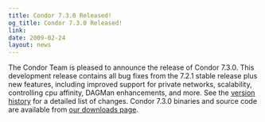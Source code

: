 ```yaml
---
title: Condor 7.3.0 Released!
og_title: Condor 7.3.0 Released!
link: 
date: 2009-02-24
layout: news
---
```


The Condor Team is pleased to announce the release of Condor 7.3.0. This development release contains all bug fixes from the 7.2.1 stable release plus new features, including improved support for private networks, scalability, controlling cpu affinity, DAGMan enhancements, and more.  See the <a href="manual/latest-dev/9_Version_History.html">version history</a> for a detailed list of changes. Condor 7.3.0 binaries and source code are available from <a href="downloads/">our downloads page</a>. 
